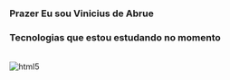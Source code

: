 ### Prazer Eu sou Vinicius de Abrue

### Tecnologias que estou estudando no momento

<div style="display: inline_block"><br/>
   <img align="center" alt="html5" src="https://img.shields.io/badge/C-00599C?style=for-the-badge&logo=c&logoColor=white" />
</div>        
            

         
